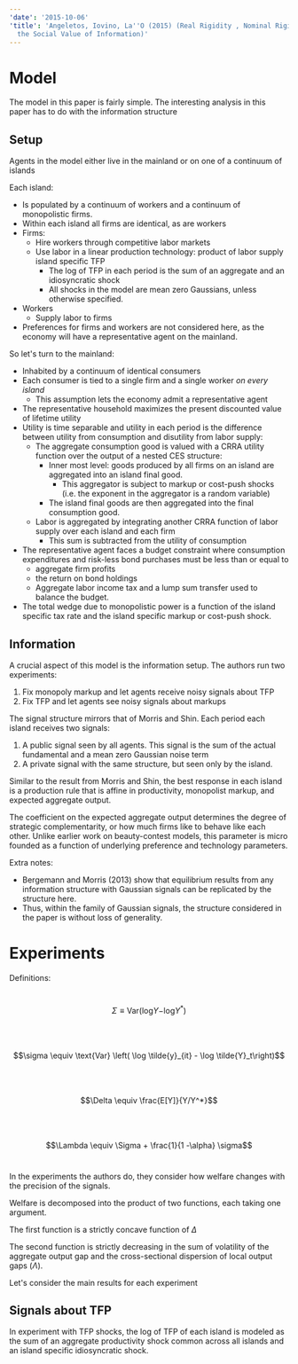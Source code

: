 ```yaml
---
'date': '2015-10-06'
'title': 'Angeletos, Iovino, La''O (2015) (Real Rigidity , Nominal Rigidity , and
  the Social Value of Information)'
---
```


<h1 id="model">Model</h1>
<p>The model in this paper is fairly simple. The interesting analysis in this paper has to do with the information structure</p>
<h2 id="setup">Setup</h2>
<p>Agents in the model either live in the mainland or on one of a continuum of islands</p>
<p>Each island:</p>
<ul>
<li>Is populated by a continuum of workers and a continuum of monopolistic firms.</li>
<li>Within each island all firms are identical, as are workers</li>
<li>Firms:
<ul>
<li>Hire workers through competitive labor markets</li>
<li>Use labor in a linear production technology: product of labor supply island specific TFP
<ul>
<li>The log of TFP in each period is the sum of an aggregate and an idiosyncratic shock</li>
<li>All shocks in the model are mean zero Gaussians, unless otherwise specified.</li>
</ul></li>
</ul></li>
<li>Workers
<ul>
<li>Supply labor to firms</li>
</ul></li>
<li>Preferences for firms and workers are not considered here, as the economy will have a representative agent on the mainland.</li>
</ul>
<p>So let's turn to the mainland:</p>
<ul>
<li>Inhabited by a continuum of identical consumers</li>
<li>Each consumer is tied to a single firm and a single worker <em>on every island</em>
<ul>
<li>This assumption lets the economy admit a representative agent</li>
</ul></li>
<li>The representative household maximizes the present discounted value of lifetime utility</li>
<li>Utility is time separable and utility in each period is the difference between utility from consumption and disutility from labor supply:
<ul>
<li>The aggregate consumption good is valued with a CRRA utility function over the output of a nested CES structure:
<ul>
<li>Inner most level: goods produced by all firms on an island are aggregated into an island final good.
<ul>
<li>This aggregator is subject to markup or cost-push shocks (i.e. the exponent in the aggregator is a random variable)</li>
</ul></li>
<li>The island final goods are then aggregated into the final consumption good.</li>
</ul></li>
<li>Labor is aggregated by integrating another CRRA function of labor supply over each island and each firm
<ul>
<li>This sum is subtracted from the utility of consumption</li>
</ul></li>
</ul></li>
<li>The representative agent faces a budget constraint where consumption expenditures and risk-less bond purchases must be less than or equal to
<ul>
<li>aggregate firm profits</li>
<li>the return on bond holdings</li>
<li>Aggregate labor income tax and a lump sum transfer used to balance the budget.</li>
</ul></li>
<li>The total wedge due to monopolistic power is a function of the island specific tax rate and the island specific markup or cost-push shock.</li>
</ul>
<h2 id="information">Information</h2>
<p>A crucial aspect of this model is the information setup. The authors run two experiments:</p>
<ol style="list-style-type: decimal">
<li>Fix monopoly markup and let agents receive noisy signals about TFP</li>
<li>Fix TFP and let agents see noisy signals about markups</li>
</ol>
<p>The signal structure mirrors that of Morris and Shin. Each period each island receives two signals:</p>
<ol style="list-style-type: decimal">
<li>A public signal seen by all agents. This signal is the sum of the actual fundamental and a mean zero Gaussian noise term</li>
<li>A private signal with the same structure, but seen only by the island.</li>
</ol>
<p>Similar to the result from Morris and Shin, the best response in each island is a production rule that is affine in productivity, monopolist markup, and expected aggregate output.</p>
<p>The coefficient on the expected aggregate output determines the degree of strategic complementarity, or how much firms like to behave like each other. Unlike earlier work on beauty-contest models, this parameter is micro founded as a function of underlying preference and technology parameters.</p>
<p>Extra notes:</p>
<ul>
<li>Bergemann and Morris (2013) show that equilibrium results from any information structure with Gaussian signals can be replicated by the structure here.</li>
<li>Thus, within the family of Gaussian signals, the structure considered in the paper is without loss of generality.</li>
</ul>
<h1 id="experiments">Experiments</h1>
<p>Definitions:</p>
<p><br /><span class="math display"><em>Σ</em> ≡ Var(log<em>Y</em>−log<em>Y</em><sup>*</sup>)</span><br /></p>
<p><br /><span class="math display">$$\sigma \equiv \text{Var} \left( \log \tilde{y}_{it}  - \log \tilde{Y}_t\right)$$</span><br /></p>
<p><br /><span class="math display">$$\Delta \equiv \frac{E[Y]}{Y/Y^*}$$</span><br /></p>
<p><br /><span class="math display">$$\Lambda \equiv \Sigma + \frac{1}{1 -\alpha} \sigma$$</span><br /></p>
<p>In the experiments the authors do, they consider how welfare changes with the precision of the signals.</p>
<p>Welfare is decomposed into the product of two functions, each taking one argument.</p>
<p>The first function is a strictly concave function of <span class="math inline"><em>Δ</em></span></p>
<p>The second function is strictly decreasing in the sum of volatility of the aggregate output gap and the cross-sectional dispersion of local output gaps (<span class="math inline"><em>Λ</em></span>).</p>
<p>Let's consider the main results for each experiment</p>
<h2 id="signals-about-tfp">Signals about TFP</h2>
<p>In experiment with TFP shocks, the log of TFP of each island is modeled as the sum of an aggregate productivity shock common across all islands and an island specific idiosyncratic shock.</p>

